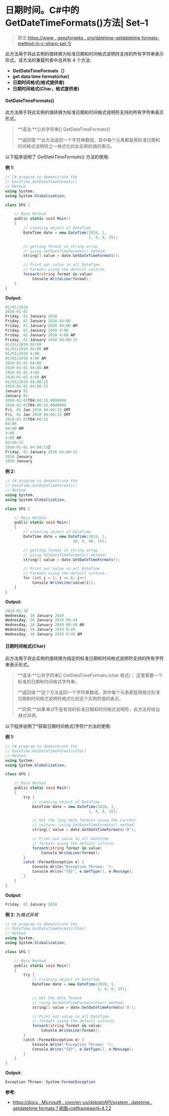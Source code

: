 # 日期时间。C#中的 GetDateTimeFormats()方法| Set–1

> 原文:[https://www . geesforgeks . org/datetime-getdatetime formats-method-in-c-sharp-set-1/](https://www.geeksforgeeks.org/datetime-getdatetimeformats-method-in-c-sharp-set-1/)

此方法用于将此实例的值转换为标准日期和时间格式说明符支持的所有字符串表示形式。该方法的重载列表中总共有 4 个方法:

*   **GetDateTimeFormats（）**
*   **get data time format(char)**
*   **日期时间格式(格式提供者)**
*   **日期时间格式(Char，格式提供者)**

#### GetDateTimeFormats()

此方法用于将此实例的值转换为标准日期和时间格式说明符支持的所有字符串表示形式。

> **语法:**公共字符串[] GetDateTimeFormats()
> 
> **返回值:**此方法返回一个字符串数组，其中每个元素都是用标准日期和时间格式说明符之一格式化的此实例的值的表示。

以下程序说明了 *GetDateTimeFormats()* 方法的使用:

**例 1:**

```cs
// C# program to demonstrate the
// DateTime.GetDateTimeFormats()
// Method
using System;
using System.Globalization;

class GFG {

    // Main Method
    public static void Main()
    {
        // creating object of DateTime
        DateTime date = new DateTime(2010, 1,
                                     1, 4, 0, 15);

        // getting format in string array
        // using GetDateTimeFormats() method;
        string[] value = date.GetDateTimeFormats();

        // Print out value in all DateTime 
        // formats using the default culture.
        foreach(string format in value)
            Console.WriteLine(format);
    }
}
```

**Output:**

```cs
01/01/2010
2010-01-01
Friday, 01 January 2010
Friday, 01 January 2010 04:00
Friday, 01 January 2010 04:00 AM
Friday, 01 January 2010 4:00
Friday, 01 January 2010 4:00 AM
Friday, 01 January 2010 04:00:15
01/01/2010 04:00
01/01/2010 04:00 AM
01/01/2010 4:00
01/01/2010 4:00 AM
2010-01-01 04:00
2010-01-01 04:00 AM
2010-01-01 4:00
2010-01-01 4:00 AM
01/01/2010 04:00:15
2010-01-01 04:00:15
January 01
January 01
2010-01-01T04:00:15.0000000
2010-01-01T04:00:15.0000000
Fri, 01 Jan 2010 04:00:15 GMT
Fri, 01 Jan 2010 04:00:15 GMT
2010-01-01T04:00:15
04:00
04:00 AM
4:00
4:00 AM
04:00:15
2010-01-01 04:00:15Z
Friday, 01 January 2010 04:00:15
2010 January
2010 January

```

**例 2:**

```cs
// C# program to demonstrate the
// DateTime.GetDateTimeFormats()
// Method
using System;
using System.Globalization;

class GFG {

    // Main Method
    public static void Main()
    {
        // creating object of DateTime
        DateTime date = new DateTime(2019, 1,
                              30, 9, 49, 15);

        // getting format in string array
        // using GetDateTimeFormats() method;
        string[] value = date.GetDateTimeFormats();

        // Print out value in all DateTime 
        // formats using the default culture.
        for (int i = 1; i <= 6; i++)
            Console.WriteLine(value[i]);
    }
}
```

**Output:**

```cs
2019-01-30
Wednesday, 30 January 2019
Wednesday, 30 January 2019 09:49
Wednesday, 30 January 2019 09:49 AM
Wednesday, 30 January 2019 9:49
Wednesday, 30 January 2019 9:49 AM

```

#### 日期时间格式(Char)

此方法用于将此实例的值转换为指定的标准日期和时间格式说明符支持的所有字符串表示形式。

> **语法:**公共字符串[] GetDateTimeFormats (char 格式)；
> 这里需要一个标准的日期和时间格式字符串。
> 
> **返回值:**这个方法返回一个字符串数组，其中每个元素都是用格式标准日期和时间格式说明符格式化的这个实例的值的表示。
> 
> **异常:**如果*格式*不是有效的标准日期和时间格式说明符，此方法将给出*格式异常*。

以下程序说明了*获取日期时间格式(字符)*方法的使用:

**例 1:**

```cs
// C# program to demonstrate the
// DateTime.GetDateTimeFormats(Char)
// Method
using System;
using System.Globalization;

class GFG {

    // Main Method
    public static void Main()
    {
        try {
            // creating object of DateTime
            DateTime date = new DateTime(2010, 1,
                                     1, 4, 0, 15);

            // Get the long date formats using the current
            // culture. using GetDateTimeFormats() method
            string[] value = date.GetDateTimeFormats('D');

            // Print out value in all DateTime
            // formats using the default culture.
            foreach(string format in value)
                Console.WriteLine(format);
        }
        catch (FormatException e) {
            Console.Write("Exception Thrown: ");
            Console.Write("{0}", e.GetType(), e.Message);
        }
    }
}
```

**Output:**

```cs
Friday, 01 January 2010

```

**例 2:** 为*格式异常*

```cs
// C# program to demonstrate the
// DateTime.GetDateTimeFormats(Char)
// Method
using System;
using System.Globalization;

class GFG {

    // Main Method
    public static void Main()
    {
        try {
            // creating object of DateTime
            DateTime date = new DateTime(2010, 1,
                                         1, 4, 0, 15);

            // Get the date format
            // using GetDateTimeFormats(Char) method;
            string[] value = date.GetDateTimeFormats('X');

            // Print out value in all DateTime 
            // formats using the default culture.
            foreach(string format in value)
                Console.WriteLine(format);
        }
        catch (FormatException e) {
            Console.Write("Exception Thrown: ");
            Console.Write("{0}", e.GetType(), e.Message);
        }
    }
}
```

**Output:**

```cs
Exception Thrown: System.FormatException

```

**参考:**

*   [https://docs . Microsoft . com/en-us/dotnet/API/system . datetime . getdatetime formats？视图=netframework-4.7.2](https://docs.microsoft.com/en-us/dotnet/api/system.datetime.getdatetimeformats?view=netframework-4.7.2)
